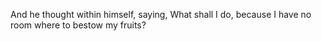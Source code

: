 And he thought within himself, saying, What shall I do, because I have no room where to bestow my fruits?
